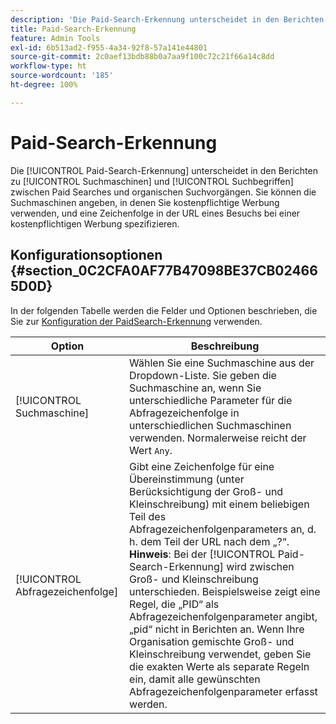 ```yaml
---
description: 'Die Paid-Search-Erkennung unterscheidet in den Berichten zu Suchmaschinen und Suchbegriffen zwischen Paid Searches und organischen Suchvorgängen. '
title: Paid-Search-Erkennung
feature: Admin Tools
exl-id: 6b513ad2-f955-4a34-92f8-57a141e44801
source-git-commit: 2c0aef13bdb88b0a7aa9f100c72c21f66a14c8dd
workflow-type: ht
source-wordcount: '185'
ht-degree: 100%

---
```


# Paid-Search-Erkennung

Die [!UICONTROL Paid-Search-Erkennung] unterscheidet in den Berichten zu [!UICONTROL Suchmaschinen] und [!UICONTROL Suchbegriffen] zwischen Paid Searches und organischen Suchvorgängen. Sie können die Suchmaschinen angeben, in denen Sie kostenpflichtige Werbung verwenden, und eine Zeichenfolge in der URL eines Besuchs bei einer kostenpflichtigen Werbung spezifizieren.

## Konfigurationsoptionen {#section_0C2CFA0AF77B47098BE37CB024665D0D}

In der folgenden Tabelle werden die Felder und Optionen beschrieben, die Sie zur [Konfiguration der PaidSearch-Erkennung](/help/admin/admin/paid-search-detection/t-paid-search-detection.md) verwenden.

| Option | Beschreibung |
| --- | --- |
| [!UICONTROL Suchmaschine] | Wählen Sie eine Suchmaschine aus der Dropdown-Liste. Sie geben die Suchmaschine an, wenn Sie unterschiedliche Parameter für die Abfragezeichenfolge in unterschiedlichen Suchmaschinen verwenden. Normalerweise reicht der Wert `Any`. |
| [!UICONTROL Abfragezeichenfolge] | Gibt eine Zeichenfolge für eine Übereinstimmung (unter Berücksichtigung der Groß- und Kleinschreibung) mit einem beliebigen Teil des Abfragezeichenfolgenparameters an, d. h. dem Teil der URL nach dem „?“. <br>**Hinweis**: Bei der [!UICONTROL Paid-Search-Erkennung] wird zwischen Groß- und Kleinschreibung unterschieden. Beispielsweise zeigt eine Regel, die „PID“ als Abfragezeichenfolgenparameter angibt, „pid“ nicht in Berichten an. Wenn Ihre Organisation gemischte Groß- und Kleinschreibung verwendet, geben Sie die exakten Werte als separate Regeln ein, damit alle gewünschten Abfragezeichenfolgenparameter erfasst werden. |
